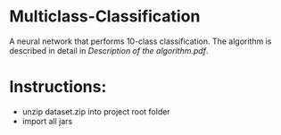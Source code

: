 # Multiclass-Classification
A neural network that performs 10-class classification.
The algorithm is described in detail in *Description of the algorithm.pdf*.

# Instructions:
- unzip dataset.zip into project root folder
- import all jars

